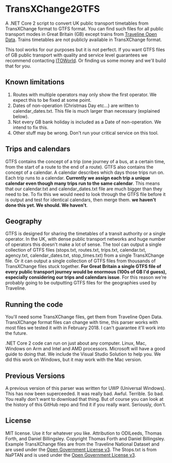 # TransXChange2GTFS

A .NET Core 2 script to convert UK public transport timetables from TransXChange format to GTFS format. You can find such files for all public transport modes in Great Britain (GB) except trains from [Traveline Open Data](http://www.travelinedata.org.uk/). Trains timetables are not publicly available in TransXChange format.

This tool works for our purposes but it is not perfect. If you want GTFS files of GB public transport with quality and service level guarantees we recommend contacting [ITOWorld](http://www.itoworld.com/). Or finding us some money and we'll build that for you.

## Known limitations
1. Routes with multiple operators may only show the first operator. We expect this to be fixed at some point.
2. Dates of non-operation (Christmas Day etc...) are written to calendar_dates.txt. This file is much larger than necessary (explained below).
3. Not every GB bank holiday is included as a Date of non-operation. We intend to fix this.
4. Other stuff may be wrong. Don't run your critical service on this tool.

## Trips and calendars
GTFS contains the concept of a trip (one journey of a bus, at a certain time, from the start of a route to the end of a route). GTFS also contains the concept of a calendar. A calendar describes which days those trips run on. Each trip runs to a calendar. **Currently we assign each trip a unique calendar even though many trips run to the same calendar**. This means that our calendar.txt and calendar_dates.txt file are much bigger than they need to be. To fix this we would need to look through the GTFS file before it is output and test for identical calendars, then merge them. **we haven't done this yet. We should. We haven't**.

## Geography
GTFS is designed for sharing the timetables of a transit authority or a single operator. In the UK, with dense public transport networks and huge number of operators this doesn't make a lot of sense. The tool can output a single collection of GTFS files (stops.txt, routes.txt, trips.txt, calendar.txt, agency.txt, calendar_dates.txt, stop_times.txt) from a single TransXChange file. Or it can output a single collection of GTFS files from thousands of TransXChange files stuck together. **For Great Britain a single GTFS file of every public transport journey would be enormous (100s of GB I'd guess), especially considering our trips and calendars issue**. For this reason we're probably going to be outputting GTFS files for the geographies used by Traveline.

## Running the code
You'll need some TransXChange files, get them from Traveline Open Data. TransXChange format files can change with time, this parser works with most files we tested it with in February 2018. I can't guarantee it'll work into the future.

.NET Core 2 code can run on just about any computer. Linux, Mac, Windows on Arm and Intel and AMD processors. Microsoft will have a good guide to doing that. We include the Visual Studio Solution to help you. We did this work on Windows, but it may work with the Mac version.

## Previous Versions
A previous version of this parser was written for UWP (Universal Windows). This has now been superceeded. It was really bad. Awful. Terrible. So bad. You really don't want to download that thing. But of course you can look at the history of this GitHub repo and find it if you really want. Seriously, don't.

## License
MIT license. Use it for whatever you like. Attribution to ODILeeds, Thomas Forth, and Daniel Billingsley. Copyright Thomas Forth and Daniel Billingsley.
Example TransXChange files are from the Traveline National Dataset and are used under the [Open Government License v3](http://www.nationalarchives.gov.uk/doc/open-government-licence/version/3/).
The Stops.txt is from NaPTAN and is used under the [Open Government License v3](http://www.nationalarchives.gov.uk/doc/open-government-licence/version/3/).
